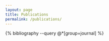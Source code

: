 ```yaml
---
layout: page
title: Publications
permalink: /publications/
---
```

 
{% bibliography --query @*[group=journal] %}